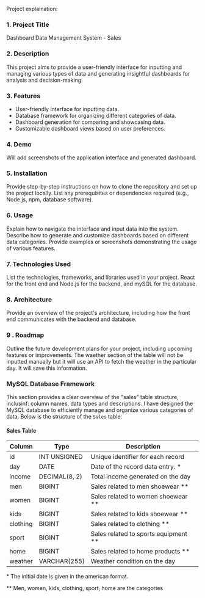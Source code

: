 Project explaination:

### 1. Project Title

Dashboard Data Management System - Sales

### 2. Description

This project aims to provide a user-friendly interface for inputting and managing various types of data and generating insightful dashboards for analysis and decision-making.

### 3. Features

- User-friendly interface for inputting data.
- Database framework for organizing different categories of data.
- Dashboard generation for comparing and showcasing data.
- Customizable dashboard views based on user preferences.

### 4. Demo

Will add screenshots of the application interface and generated dashboard.

### 5. Installation

Provide step-by-step instructions on how to clone the repository and set up the project locally.
List any prerequisites or dependencies required (e.g., Node.js, npm, database software).

### 6. Usage

Explain how to navigate the interface and input data into the system.
Describe how to generate and customize dashboards based on different data categories.
Provide examples or screenshots demonstrating the usage of various features.

### 7. Technologies Used

List the technologies, frameworks, and libraries used in your project. React for the front end and Node.js for the backend, and mySQL for the database.

### 8. Architecture

Provide an overview of the project's architecture, including how the front end communicates with the backend and database.

### 9 . Roadmap

Outline the future development plans for your project, including upcoming features or improvements.
The waether section of the table will not be inputted manually but it will use an API to fetch the weather in the particular day. It will save this information.

### MySQL Database Framework

This section provides a clear overview of the "sales" table structure, inclusinf: column names, data types and descriptions.
I have designed the MySQL database to efficiently manage and organize various categories of data. Below is the structure of the `Sales` table:

#### Sales Table

| Column   | Type          | Description                            |
| -------- | ------------- | -------------------------------------- |
| id       | INT UNSIGNED  | Unique identifier for each record      |
| day      | DATE          | Date of the record data entry. \*      |
| income   | DECIMAL(8, 2) | Total income generated on the day      |
| men      | BIGINT        | Sales related to men shoewear \*\*     |
| women    | BIGINT        | Sales related to women shoewear \*\*   |
| kids     | BIGINT        | Sales related to kids shoewear \*\*    |
| clothing | BIGINT        | Sales related to clothing \*\*         |
| sport    | BIGINT        | Sales related to sports equipment \*\* |
| home     | BIGINT        | Sales related to home products \*\*    |
| weather  | VARCHAR(255)  | Weather condition on the day           |

\* The initial date is given in the american format.

\*\* Men, women, kids, clothing, sport, home are the categories
